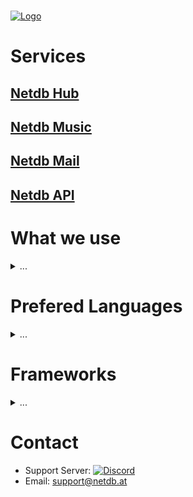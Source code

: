 <!-- PROJECT LOGO -->
<br />
<p align="left">
  <a href="https://netdb.at">
    <img align="center" src="https://assets.netdb.at/logo/Netdb_red_1920x512.png" alt="Logo">
  </a>
</p>

# Services

## [Netdb Hub](https://github.com/Netflix-Database/Netdb-Hub)

## [Netdb Music](https://github.com/Netflix-Database/Netdb-Music)

## [Netdb Mail](https://github.com/Netflix-Database/Netdb-Mail)

## [Netdb API](https://github.com/Netflix-Database/Netdb-API)

# What we use

<details>
  <summary>
  ...
  </summary>

  * Visual Studio Code

  <details>
  <summary>Extensions</summary>

    * [Auto Rename Tag]()
    * [Autoprefixer]()
    * [Discord Presence]()
    * [Error Lens]()  
    * [ESLint]()  
    * [HTML CSS Support]()  
    * [IntelliSense for CSS class names in HTML]()  
    * [Live Server]()  
    * [Live Share]()  
    * [Minify]()  
    * [PHP Intelephense]()  
    * [Prettier]()  
    * [Project Manager]()
    * [vscode-icons]()

  </details>

  * Visual Studio

  * Azure Blob Storage

  * Mysql

  * Ubuntu Server

  * Postfix

  * Dovecot

  * Apache2

</details>

# Prefered Languages

<details>
  <summary>
  ...
  </summary>

  * C#

  * Javascript

  * PHP

  * HTML

  * CSS

</details>

# Frameworks

<details>
  <summary>
  ...
  </summary>

  * Asp .Net

  * Next.js

</details>

# Contact

* Support Server: [![Discord](https://discord.com/api/guilds/623873641679028244/widget.png)](https://discord.gg/wZzFqd6dxP)
* Email: support@netdb.at
